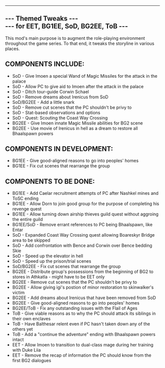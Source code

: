 -------------------------------------------------
---               Themed Tweaks               ---  
---      for EET, BG1EE, SoD, BG2EE, ToB      ---  
-------------------------------------------------

This mod's main purpose is to augment the role-playing environment throughout the game series.  To that end, it tweaks the storyline in various places.

COMPONENTS INCLUDE:  
-------------------
* SoD             - Give Imoen a special Wand of Magic Missiles for the attack in the palace
* SoD             - Allow PC to give aid to Imoen after the attack in the palace
* SoD             - Ditch tour-guide Corwin Schael
* SoD             - Remove dreams about Irenicus from SoD
* SoD/BG2EE       - Add a little snark
* SoD             - Remove cut scenes that the PC shouldn't be privy to 
* SoD             - Stat-based observations and options
* SoD             - Quest: Scouting the Coast Way Crossing
* BG2EE           - Give Imoen innate Magic Missile abilities for BG2 scene
* BG2EE           - Use movie of Irenicus in hell as a dream to restore all Bhaalspawn powers


COMPONENTS IN DEVELOPMENT:
----------------------
* BG1EE           - Give good-aligned reasons to go into peoples' homes
* BG1EE           - Fix cut scenes that rearrange the group


COMPONENTS TO BE DONE:  
----------------------
* BG1EE           - Add Caelar recruitment attempts of PC after Nashkel mines and ToSC ending
* BG1EE           - Allow Dorn to join good group for the purpose of completing his revenge quest
* BG1EE           - Allow turning down airship thieves guild quest without aggroing the entire guild
* BG1EE/SoD       - Remove errant references to PC being Bhaalspawn, like Entar
* SoD             - Expanded Coast Way Crossing quest allowing Boareskyr Bridge area to be skipped
* SoD             - Add confrontation with Bence and Corwin over Bence bedding Skie
* SoD             - Speed up the elevator in hell
* SoD             - Speed up the prison/trial scenes
* SoD/BG2EE       - Fix cut scenes that rearrange the group
* BG2EE           - Distribute group's possessions from the beginning of BG2 to stores in Athkatla - might have to be EET only
* BG2EE           - Remove cut scenes that the PC shouldn't be privy to 
* BG2EE			  - Allow giving igi's postion of minor restoration to skinwalker's victim
* BG2EE           - Add dreams about Irenicus that have been removed from SoD
* BG2EE           - Give good-aligned reasons to go into peoples' homes
* BG2EE/ToB       - Fix any outstanding issues with the Flail of Ages
* ToB             - Give viable reasons as to why the PC should attack its siblings in their own enclaves
* ToB             - Have Balthesar relent even if PC hasn't taken down any of the others yet
* ToB             - Add a "continue the adventure" ending with Bhaalspawn powers intact
* EET             - Allow Imoen to transition to dual-class mage during her training with Duke Liia
* EET             - Remove the recap of information the PC should know from the first BG2 dialogues

